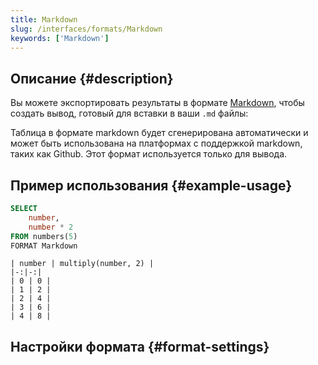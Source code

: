 ```yaml
---
title: Markdown
slug: /interfaces/formats/Markdown
keywords: ['Markdown']
---
```


## Описание {#description}

Вы можете экспортировать результаты в формате [Markdown](https://en.wikipedia.org/wiki/Markdown), чтобы создать вывод, готовый для вставки в ваши `.md` файлы:

Таблица в формате markdown будет сгенерирована автоматически и может быть использована на платформах с поддержкой markdown, таких как Github. Этот формат используется только для вывода.

## Пример использования {#example-usage}

```sql
SELECT
    number,
    number * 2
FROM numbers(5)
FORMAT Markdown
```
```results
| number | multiply(number, 2) |
|-:|-:|
| 0 | 0 |
| 1 | 2 |
| 2 | 4 |
| 3 | 6 |
| 4 | 8 |
```

## Настройки формата {#format-settings}
